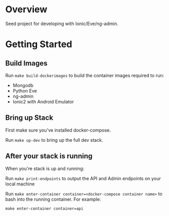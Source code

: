 Overview
========

Seed project for developing with Ionic/Eve/ng-admin.

Getting Started
===============

Build Images
------------
Run `make build-dockerimages` to build the container images required to run:

- Mongodb
- Python Eve
- ng-admin
- Ionic2 with Android Emulator

Bring up Stack
--------------

First make sure you've installed docker-compose.

Run `make up-dev` to bring up the full dev stack.

After your stack is running
---------------------------

When you're stack is up and running:

Run `make print-endpoints` to output the API and Admin endpoints on your local machine


Run `make enter-container container=<docker-compose container name>` to bash into the running container. For example:

`make enter-container container=api`
